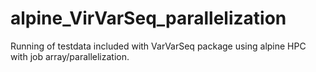 # alpine_VirVarSeq_parallelization
Running of testdata included with VarVarSeq package using alpine HPC with job array/parallelization.
